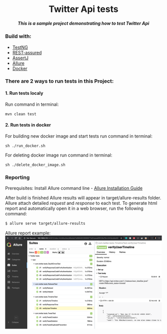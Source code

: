 <h1 align="center"> Twitter Api tests </h1>

<h5 align="center"> This is a sample project demonstrating how to test Twitter Api </h5>

### Build with:
- [TestNG](https://testng.org/doc/index.html)
- [REST-assured](http://rest-assured.io/)
- [AssertJ](https://joel-costigliola.github.io/assertj/)
- [Allure](http://allure.qatools.ru/)
- [Docker](https://www.docker.com/)


### There are 2 ways to run tests in this Project:

#### 1. Run tests localy

Run command in terminal:

```
mvn clean test
```

#### 2. Run tests in docker

For building new docker image and start tests run command in terminal:

```
sh ./run_docker.sh
```

For deleting docker image run command in terminal:
```
sh ./delete_docker_image.sh
```

### Reporting

Prerequisites:
Install Allure command line - [Allure Installation Guide][install-allure]

After build is finished Allure results will appear in target/allure-results folder.
Allure attach detailed *request* and *response* to each test.
To generate html report and automatically open it in a web browser, run the following command:

```sh
$ allure serve target/allure-results
```

Allure report example:
![allure-report][allure-report]


<!-- MARKDOWN LINKS & IMAGES -->
[allure-report]: images/allure_api_tests_report.png
[install-allure]: https://docs.qameta.io/allure/#_installing_a_commandline
